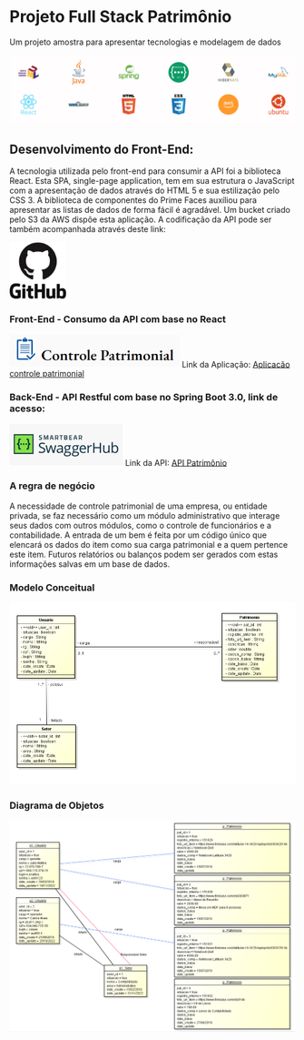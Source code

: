 # Projeto Full Stack Patrimônio
Um projeto amostra para apresentar tecnologias e modelagem de dados

![Modelo](src/img_logos/Tecnologias.PNG)

## Desenvolvimento do Front-End:
A tecnologia utilizada pelo front-end para consumir a API foi a biblioteca React. Esta SPA, single-page application, tem em sua estrutura o JavaScript com a apresentação de dados através do HTML 5 e sua estilização pelo CSS 3. A biblioteca de componentes do Prime Faces auxíliou para apresentar as listas de dados de forma fácil é agradável. Um bucket criado pelo S3 da AWS dispõe esta aplicação. A codificação da API pode ser também acompanhada através deste link:

[<img alt="Git-Hub Project Back-End" width="100px" src="src/img_logos/Github.svg" />](http://github.com/rockgustavo/Project_full_Patrim)

### Front-End - Consumo da API com base no React
[<img alt="Front-End" width="300px" src="src/img_logos/Controle_patrimonial.PNG" />](http://rockgustavo.com.s3-website-us-east-1.amazonaws.com/)
Link da Aplicação: [Aplicacão controle patrimonial](http://rockgustavo.com.s3-website-us-east-1.amazonaws.com/)

### Back-End - API Restful com base no Spring Boot 3.0, link de acesso:
[<img alt="Back-End" width="200px" src="src/img_logos/Swagger.PNG" />](http://107.21.11.22:8080/swagger-ui/index.html)
Link da API: [API Patrimônio](http://107.21.11.22:8080/swagger-ui/index.html)

### A regra de negócio
A necessidade de controle patrimonial de uma empresa, ou entidade privada, se faz necessário como um módulo administrativo que interage seus dados com outros módulos, como o controle de funcionários e a contabilidade. 
A entrada de um bem é feita por um código único que elencará os dados do item como sua carga patrimonial e a quem pertence este item.
Futuros relatórios ou balanços podem ser gerados com estas informações salvas em um base de dados.

### Modelo Conceitual
![Modelo](src/img_logos/Modelo_conceitual.png)

### Diagrama de Objetos
![Modelo](src/img_logos/Diagrama_objetos.PNG)

